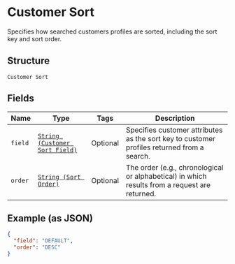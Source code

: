 
# Customer Sort

Specifies how searched customers profiles are sorted, including the sort key and sort order.

## Structure

`Customer Sort`

## Fields

| Name | Type | Tags | Description |
|  --- | --- | --- | --- |
| `field` | [`String (Customer Sort Field)`](/doc/models/customer-sort-field.md) | Optional | Specifies customer attributes as the sort key to customer profiles returned from a search. |
| `order` | [`String (Sort Order)`](/doc/models/sort-order.md) | Optional | The order (e.g., chronological or alphabetical) in which results from a request are returned. |

## Example (as JSON)

```json
{
  "field": "DEFAULT",
  "order": "DESC"
}
```

